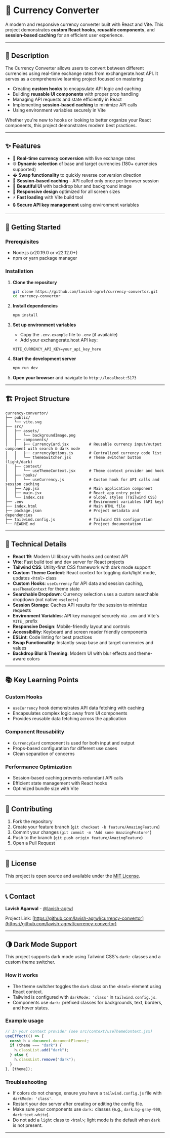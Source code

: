 # 💱 Currency Converter

A modern and responsive currency converter built with React and Vite.
This project demonstrates **custom React hooks**, **reusable components**, and **session-based caching** for an efficient user experience.

---

## 📖 Description

The Currency Converter allows users to convert between different currencies using real-time exchange rates from exchangerate.host API.
It serves as a comprehensive learning project focused on mastering:

- Creating **custom hooks** to encapsulate API logic and caching
- Building **reusable UI components** with proper prop handling
- Managing API requests and state efficiently in React
- Implementing **session-based caching** to minimize API calls
- Using environment variables securely in Vite

Whether you're new to hooks or looking to better organize your React components, this project demonstrates modern best practices.

---

## ✨ Features

- 🔁 **Real-time currency conversion** with live exchange rates
- 🌐 **Dynamic selection** of base and target currencies (180+ currencies supported)
- � **Swap functionality** to quickly reverse conversion direction
- 💾 **Session-based caching** - API called only once per browser session
- 🎨 **Beautiful UI** with backdrop blur and background image
- 📱 **Responsive design** optimized for all screen sizes
- ⚡ **Fast loading** with Vite build tool
- 🔒 **Secure API key management** using environment variables

---

## 🚀 Getting Started

### Prerequisites

- Node.js (v20.19.0 or v22.12.0+)
- npm or yarn package manager

### Installation

1. **Clone the repository**

   ```bash
   git clone https://github.com/lavish-agrwl/currency-convertor.git
   cd currency-convertor
   ```

2. **Install dependencies**

   ```bash
   npm install
   ```

3. **Set up environment variables**

   - Copy the `.env.example` file to `.env` (if available)
   - Add your exchangerate.host API key:

   ```env
   VITE_CURRENCY_API_KEY=your_api_key_here
   ```

4. **Start the development server**

   ```bash
   npm run dev
   ```

5. **Open your browser** and navigate to `http://localhost:5173`

---

## 🏗️ Project Structure

```
currency-convertor/
├── public/
│   └── vite.svg
├── src/
│   ├── assets/
│   │   └── backgroundImage.png
│   ├── components/
│   │   ├── CurrencyCard.jsx         # Reusable currency input/output component with search & dark mode
│   │   ├── currencyOptions.js       # Centralized currency code list
│   │   └── themeSwitcher.jsx        # Theme switcher button (light/dark)
│   ├── context/
│   │   └── useThemeContext.jsx      # Theme context provider and hook
│   ├── hooks/
│   │   └── useCurrency.js           # Custom hook for API calls and session caching
│   ├── App.jsx                      # Main application component
│   ├── main.jsx                     # React app entry point
│   └── index.css                    # Global styles (Tailwind CSS)
├── .env                             # Environment variables (API key)
├── index.html                       # Main HTML file
├── package.json                     # Project metadata and dependencies
├── tailwind.config.js               # Tailwind CSS configuration
└── README.md                        # Project documentation
```

---

## 🔧 Technical Details

- **React 19**: Modern UI library with hooks and context API
- **Vite**: Fast build tool and dev server for React projects
- **Tailwind CSS**: Utility-first CSS framework with dark mode support
- **Custom Theme Context**: React context for toggling dark/light mode, updates `<html>` class
- **Custom Hooks**: `useCurrency` for API data and session caching, `useThemeContext` for theme state
- **Searchable Dropdown**: Currency selection uses a custom searchable dropdown (not native `<select>`)
- **Session Storage**: Caches API results for the session to minimize requests
- **Environment Variables**: API key managed securely via `.env` and Vite's `VITE_` prefix
- **Responsive Design**: Mobile-friendly layout and controls
- **Accessibility**: Keyboard and screen reader friendly components
- **ESLint**: Code linting for best practices
- **Swap Functionality**: Instantly swap base and target currencies and values
- **Backdrop Blur & Theming**: Modern UI with blur effects and theme-aware colors

---

## 📚 Key Learning Points

### Custom Hooks

- `useCurrency` hook demonstrates API data fetching with caching
- Encapsulates complex logic away from UI components
- Provides reusable data fetching across the application

### Component Reusability

- `CurrencyCard` component is used for both input and output
- Props-based configuration for different use cases
- Clean separation of concerns

### Performance Optimization

- Session-based caching prevents redundant API calls
- Efficient state management with React hooks
- Optimized bundle size with Vite

---

## 🤝 Contributing

1. Fork the repository
2. Create your feature branch (`git checkout -b feature/AmazingFeature`)
3. Commit your changes (`git commit -m 'Add some AmazingFeature'`)
4. Push to the branch (`git push origin feature/AmazingFeature`)
5. Open a Pull Request

---

## 📄 License

This project is open source and available under the [MIT License](LICENSE).

---

## 📞 Contact

**Lavish Agarwal** - [@lavish-agrwl](https://github.com/lavish-agrwl)

Project Link: [https://github.com/lavish-agrwl/currency-convertor](https://github.com/lavish-agrwl/currency-convertor)

---

## 🌗 Dark Mode Support

This project supports dark mode using Tailwind CSS's `dark:` classes and a custom theme switcher.

### How it works

- The theme switcher toggles the `dark` class on the `<html>` element using React context.
- Tailwind is configured with `darkMode: 'class'` in `tailwind.config.js`.
- Components use `dark:` prefixed classes for backgrounds, text, borders, and hover states.

### Example usage

```jsx
// In your context provider (see src/context/useThemeContext.jsx)
useEffect(() => {
  const h = document.documentElement;
  if (theme === "dark") {
    h.classList.add("dark");
  } else {
    h.classList.remove("dark");
  }
}, [theme]);
```

### Troubleshooting

- If colors do not change, ensure you have a `tailwind.config.js` file with `darkMode: 'class'`.
- Restart your dev server after creating or editing the config file.
- Make sure your components use `dark:` classes (e.g., `dark:bg-gray-900`, `dark:text-white`).
- Do not add a `light` class to `<html>`; light mode is the default when `dark` is not present.

---
